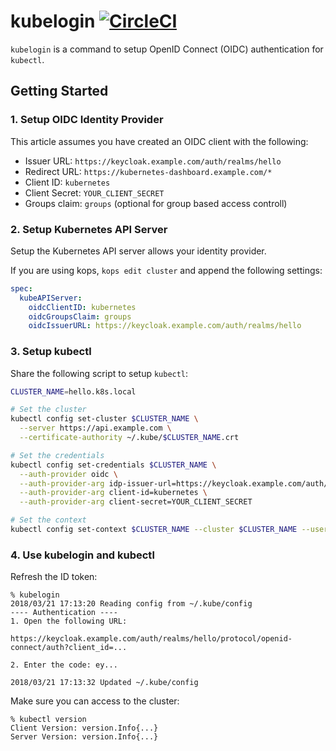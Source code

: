 # kubelogin [![CircleCI](https://circleci.com/gh/int128/kubelogin.svg?style=shield)](https://circleci.com/gh/int128/kubelogin)

`kubelogin` is a command to setup OpenID Connect (OIDC) authentication for `kubectl`.

## Getting Started

### 1. Setup OIDC Identity Provider

This article assumes you have created an OIDC client with the following:

- Issuer URL: `https://keycloak.example.com/auth/realms/hello`
- Redirect URL: `https://kubernetes-dashboard.example.com/*`
- Client ID: `kubernetes`
- Client Secret: `YOUR_CLIENT_SECRET`
- Groups claim: `groups` (optional for group based access controll)

### 2. Setup Kubernetes API Server

Setup the Kubernetes API server allows your identity provider.

If you are using kops, `kops edit cluster` and append the following settings:

```yaml
spec:
  kubeAPIServer:
    oidcClientID: kubernetes
    oidcGroupsClaim: groups
    oidcIssuerURL: https://keycloak.example.com/auth/realms/hello
```

### 3. Setup kubectl

Share the following script to setup `kubectl`:

```sh
CLUSTER_NAME=hello.k8s.local

# Set the cluster
kubectl config set-cluster $CLUSTER_NAME \
  --server https://api.example.com \
  --certificate-authority ~/.kube/$CLUSTER_NAME.crt

# Set the credentials
kubectl config set-credentials $CLUSTER_NAME \
  --auth-provider oidc \
  --auth-provider-arg idp-issuer-url=https://keycloak.example.com/auth/realms/hello \
  --auth-provider-arg client-id=kubernetes \
  --auth-provider-arg client-secret=YOUR_CLIENT_SECRET

# Set the context
kubectl config set-context $CLUSTER_NAME --cluster $CLUSTER_NAME --user $CLUSTER_NAME
```

### 4. Use kubelogin and kubectl

Refresh the ID token:

```
% kubelogin
2018/03/21 17:13:20 Reading config from ~/.kube/config
---- Authentication ----
1. Open the following URL:

https://keycloak.example.com/auth/realms/hello/protocol/openid-connect/auth?client_id=...

2. Enter the code: ey...

2018/03/21 17:13:32 Updated ~/.kube/config
```

Make sure you can access to the cluster:

```
% kubectl version
Client Version: version.Info{...}
Server Version: version.Info{...}
```
